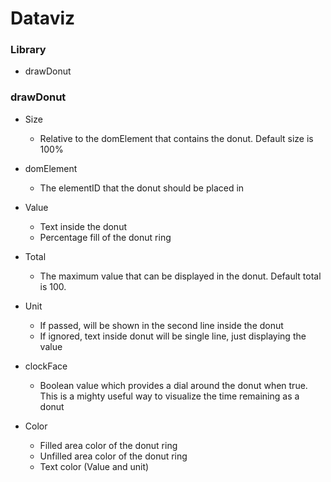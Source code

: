 # Dataviz
### Library

- drawDonut
 

### drawDonut

- Size
  - Relative to the domElement that contains the donut. Default size is 100%

- domElement
  - The elementID that the donut should be placed in

- Value
  - Text inside the donut
  - Percentage fill of the donut ring

- Total
  - The maximum value that can be displayed in the donut. Default total is 100.

- Unit
  - If passed, will be shown in the second line inside the donut
  - If ignored, text inside donut will be single line, just displaying the value

- clockFace
  - Boolean value which provides a dial around the donut when true. This is a mighty useful way to visualize the time remaining as a donut

- Color
  - Filled area color of the donut ring
  - Unfilled area color of the donut ring
  - Text color (Value and unit)




